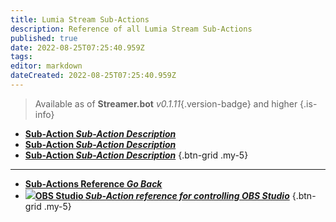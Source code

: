 ```yaml
---
title: Lumia Stream Sub-Actions
description: Reference of all Lumia Stream Sub-Actions
published: true
date: 2022-08-25T07:25:40.959Z
tags: 
editor: markdown
dateCreated: 2022-08-25T07:25:40.959Z
---
```


> Available as of **Streamer.bot** *v0.1.11*{.version-badge} and higher
{.is-info}

* [<i class="mdi mdi-empty"></i>**Sub-Action *Sub-Action Description***](/en/Sub-Actions/Lumia-Stream/Sub-Action)
* [<i class="mdi mdi-empty"></i>**Sub-Action *Sub-Action Description***](/en/Sub-Actions/Lumia-Stream/Sub-Action)
* [<i class="mdi mdi-empty"></i>**Sub-Action *Sub-Action Description***](/en/Sub-Actions/Lumia-Stream/Sub-Action)
{.btn-grid .my-5}


---


- [<i class="mdi mdi-chevron-left"></i>**Sub-Actions Reference *Go Back***](/en/Sub-Actions)
- [<img src="https://streamer.bot/img/integrations/obs.svg"/>**OBS Studio *Sub-Action reference for controlling OBS Studio***](/en/Sub-Actions/OBS)
{.btn-grid .my-5}